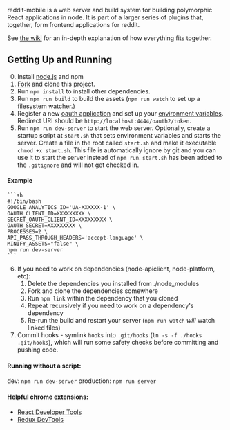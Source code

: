 reddit-mobile is a web server and build system for building polymorphic
React applications in node. It is part of a larger series of plugins that,
together, form frontend applications for reddit.

See [the wiki](https://github.com/reddit/reddit-mobile/wiki) for an in-depth
explanation of how everything fits together.

Getting Up and Running
----------------------

0. Install [node.js](https://nodejs.org/download/) and npm
1. [Fork](https://github.com/reddit/reddit-mobile/fork) and clone
  this project.
2. Run `npm install` to install other dependencies.
3. Run `npm run build` to build the assets (`npm run watch` to set up a filesystem watcher.)
4. Register a new [oauth application](https://www.reddit.com/prefs/apps/) and
  set up your [environment variables](./CONFIG.md). Redirect URI should be
  `http://localhost:4444/oauth2/token`.
5. Run `npm run dev-server` to start the web server. Optionally, create a startup script
  at `start.sh` that sets environment variables and starts the server. Create a file in the root called `start.sh` and make it executable `chmod +x start.sh`. This file is automatically ignore by git and you can use it to start the server instead of `npm run`. `start.sh` has been added to the `.gitignore` and will not get checked in.

  #### Example

	```sh
	#!/bin/bash
	GOOGLE_ANALYTICS_ID='UA-XXXXXX-1' \
	OAUTH_CLIENT_ID=XXXXXXXXX \
	SECRET_OAUTH_CLIENT_ID=XXXXXXXXX \
	OAUTH_SECRET=XXXXXXXXX \
	PROCESSES=2 \
	API_PASS_THROUGH_HEADERS='accept-language' \
	MINIFY_ASSETS="false" \
	npm run dev-server
	```

6. If you need to work on dependencies (node-apiclient, node-platform, etc):
    1. Delete the dependencies you installed from ./node_modules
    2. Fork and clone the dependencies somewhere
    3. Run `npm link` within the dependency that you cloned
    4. Repeat recursively if you need to work on a dependency's dependency
    5. Re-run the build and restart your server (`npm run watch` *will* watch
      linked files)
7. Commit hooks - symlink `hooks` into `.git/hooks` (`ln -s -f ./hooks .git/hooks`), which
  will run some safety checks before committing and pushing code.

#### Running without a script:
  dev: `npm run dev-server`
  production: `npm run server`

#### Helpful chrome extensions:
- [React Developer Tools](https://chrome.google.com/webstore/detail/react-developer-tools/fmkadmapgofadopljbjfkapdkoienihi?hl=en)
- [Redux DevTools](https://chrome.google.com/webstore/detail/redux-devtools/lmhkpmbekcpmknklioeibfkpmmfibljd?hl=en)
